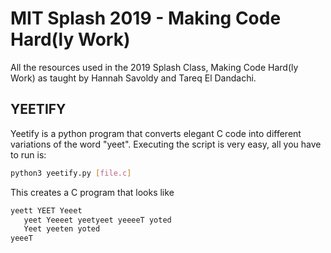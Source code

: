 # MIT Splash 2019 - Making Code Hard(ly Work)
All the resources used in the 2019 Splash Class, Making Code Hard(ly Work) as taught by Hannah Savoldy and Tareq El Dandachi.

## YEETIFY

Yeetify is a python program that converts elegant C code into different variations of the word "yeet". Executing the script is very easy, all you have to run is:

```bash
python3 yeetify.py [file.c]
```

This creates a C program that looks like

```C
yeett YEET Yeeet
   yeet Yeeeet yeetyeet yeeeeT yoted
   Yeet yeeten yoted
yeeeT
```
